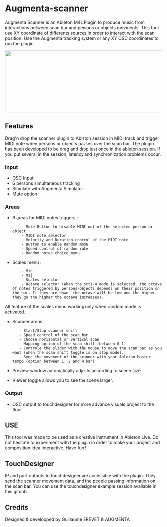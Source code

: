 # Augmenta-scanner

Augmenta Scanner is an Ableton M4L Plugin to produce music from interactions between scan bar and persons or objects movments. This tool use XY coordinate of differents sources in order to interact with the scan position. Use the Augmenta tracking system or any XY OSC coordinates to run the plugin.

<img src="https://media.giphy.com/media/UhJZGV09ZrnrKlV8hz/giphy.gif" width="1000" height="200" /> 

## Features

Drag'n drop the scanner plugin to Ableton session in MIDI track and trigger MIDI note when persons or objects passes over the scan bar. The plugin has been developed to be drag and drop just once in the ableton session. If you put several in the session, latency and synchronization problems occur.

### Input
- OSC Input
- 6 persons simultaneous tracking
- Simulate with Augmenta Simulator
- Mute option

### Areas
- 6 areas for MIDI notes triggers :

          - Mute Button to disable MIDI out of the selected person or object
          - MIDI note selector
          - Velocity and Duration control of the MIDI note
          - Button to enable Random mode
          - Speed control of random rate
          - Random notes choice menu

- Scales menu : 

          - Min
          - Maj
          - Scales selector
          - Octave selector (When the oct1-4 mode is selected, the octave of notes triggered by persons/objects depends on their position on the bar. If they are down  the octave will be low and the higher they go the higher the octave increases).
        
 All feature of the scales menu working only when random mode is activated.

- Scanner areas :

         - Start/Stop scanner shift
         - Speed control of the scan bar
         - Choose horizontal or vertical scan
         - Mapping option of the scan shift (between 0-1)
         - Controle the slider with the mouse to move the scan bar as you want (when the scan shift toggle is on stop mode).
         - Sync the movement of the scanner with your Ableton Master tempo (option between 1, 2 and 4 bar)
         
- Preview window automatically adjusts according to scene size

- Viewer toggle allows you to see the scene larger.

### Output
- OSC output to touchdesigner for more advance visuals project to the floor

## USE
This tool was made to be used as a creative instrument in Ableton Live. Do not hesitate to experiment with the plugin in order to make your project and composition idea interactive. Have fun !

## TouchDesigner

IP and port outputs to touchdesigner are accessible with the plugin. They send the scanner movement data, and the people passing information on the scan bar. 
You can use the touchdesigner example session available in this gituhb.

## Credits

Designed & developped by Guillaume BREVET & AUGMENTA
